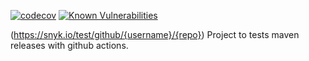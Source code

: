 [![codecov](https://codecov.io/gh/sitepark/github-maven-release-test/branch/main/graph/badge.svg?token=AILO6STIG2)](https://codecov.io/gh/sitepark/github-maven-release-test)
[![Known Vulnerabilities](https://snyk.io/test/github/sitepark/github-maven-release-test/badge.svg)](https://snyk.io/test/github/sitepark/github-maven-release-test)

(https://snyk.io/test/github/{username}/{repo})
Project to tests maven releases with github actions.
